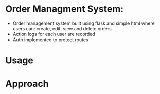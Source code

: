 # Order Managment System:
- Order management system built using flask and simple html where users can: create, edit, view and delete orders
- Action logs for each user are recorded
- Auth implemented to protect routes

# Usage

# Approach

